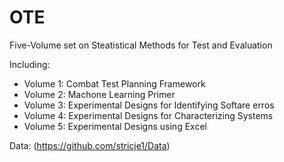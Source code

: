 # OTE

Five-Volume set on Steatistical Methods for Test and Evaluation 

Including:
* Volume 1: Combat Test Planning Framework
* Volume 2: Machone Learning Primer
* Volume 3: Experimental Designs for Identifying Softare erros
* Volume 4: Experimental Designs for Characterizing Systems
* Volume 5: Experimental Designs using Excel

Data: (https://github.com/stricje1/Data)
